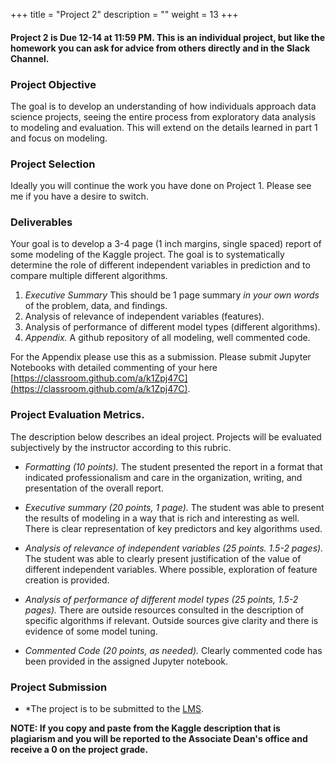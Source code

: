 +++
title = "Project 2"
description = ""
weight = 13
+++

#### Project 2 is Due 12-14 at 11:59 PM. This is an individual project, but like the homework you can ask for advice from others directly and in the Slack Channel.

###  Project Objective
The goal is to develop an understanding of how individuals approach data science projects, seeing the entire process from exploratory data analysis to modeling and evaluation. This will extend on the details learned in part 1 and focus on modeling.

### Project Selection
Ideally you will continue the work you have done on Project 1.  Please see me if you have a desire to switch.

### Deliverables
Your goal is to develop a 3-4 page (1 inch margins, single spaced) report of some modeling of the Kaggle project.  The goal is to systematically determine the role of different independent variables in prediction and to compare multiple different algorithms.

1. *Executive Summary* This should be 1 page summary *in your own words* of the problem, data, and findings.
2. Analysis of relevance of independent variables (features).
3. Analysis of performance of different model types (different algorithms).
4. *Appendix.* A github repository of all modeling, well commented code.

For the Appendix please use this as a submission.  Please submit Jupyter Notebooks with detailed commenting of your here [https://classroom.github.com/a/k1Zpj47C](https://classroom.github.com/a/k1Zpj47C).


### Project Evaluation Metrics.
The description below describes an ideal project.  Projects will be evaluated subjectively by the instructor according to this rubric.

- *Formatting (10 points).* The student presented the report in a format that indicated professionalism and care in the organization, writing, and presentation of the overall report.

- *Executive summary (20 points, 1 page).* The student was able to present the results of modeling in a way that is rich and interesting as well. There is clear representation of key predictors and key algorithms used.

- *Analysis of relevance of independent variables (25 points. 1.5-2 pages).* The student was able to clearly present justification of the value of different independent variables. Where possible, exploration of feature creation is provided.

- *Analysis of performance of different model types (25 points, 1.5-2 pages).* There are outside resources consulted in the description of specific algorithms if relevant.  Outside sources give clarity and there is evidence of some model tuning.

- *Commented Code (20 points, as needed).* Clearly commented code has been provided in the assigned Jupyter notebook.


### Project Submission

- *The project is to be submitted to the [LMS](https://lms.rpi.edu).

**NOTE: If you copy and paste from the Kaggle description that is plagiarism and you will be reported to the Associate Dean's office and receive a 0 on the project grade.**
